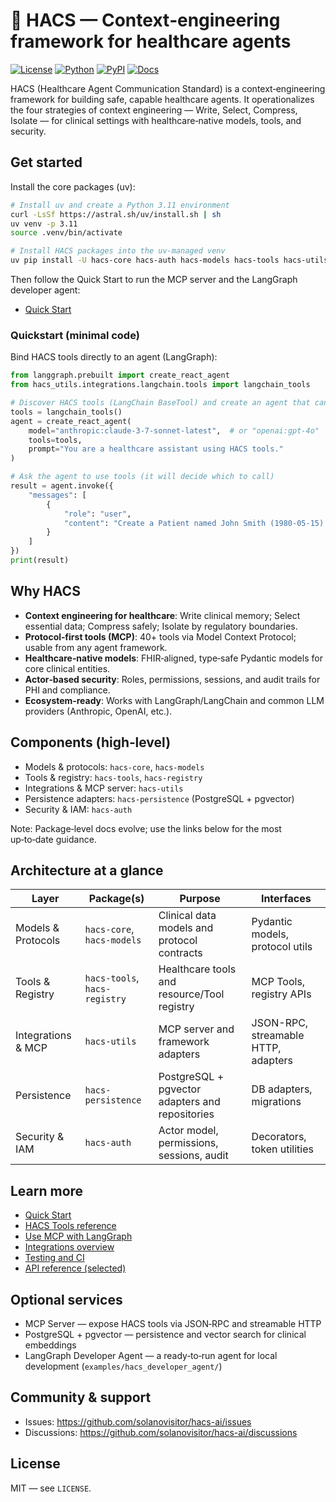 # 🏥 HACS — Context‑engineering framework for healthcare agents

[![License](https://img.shields.io/github/license/solanovisitor/hacs-ai)](https://github.com/solanovisitor/hacs-ai/blob/main/LICENSE)
[![Python](https://img.shields.io/badge/python-3.11+-blue)](https://python.org)
[![PyPI](https://img.shields.io/pypi/v/hacs-core)](https://pypi.org/project/hacs-core/)
[![Docs](https://img.shields.io/badge/docs-latest-blue)](./docs/README.md)

HACS (Healthcare Agent Communication Standard) is a context‑engineering framework for building safe, capable healthcare agents. It operationalizes the four strategies of context engineering — Write, Select, Compress, Isolate — for clinical settings with healthcare‑native models, tools, and security.

## Get started

Install the core packages (uv):

```bash
# Install uv and create a Python 3.11 environment
curl -LsSf https://astral.sh/uv/install.sh | sh
uv venv -p 3.11
source .venv/bin/activate

# Install HACS packages into the uv-managed venv
uv pip install -U hacs-core hacs-auth hacs-models hacs-tools hacs-utils hacs-persistence
```

Then follow the Quick Start to run the MCP server and the LangGraph developer agent:
- [Quick Start](./docs/quick-start.md)

### Quickstart (minimal code)

Bind HACS tools directly to an agent (LangGraph):

```python
from langgraph.prebuilt import create_react_agent
from hacs_utils.integrations.langchain.tools import langchain_tools

# Discover HACS tools (LangChain BaseTool) and create an agent that can call them
tools = langchain_tools()
agent = create_react_agent(
    model="anthropic:claude-3-7-sonnet-latest",  # or "openai:gpt-4o"
    tools=tools,
    prompt="You are a healthcare assistant using HACS tools."
)

# Ask the agent to use tools (it will decide which to call)
result = agent.invoke({
    "messages": [
        {
            "role": "user",
            "content": "Create a Patient named John Smith (1980-05-15) and summarize current DB health"
        }
    ]
})
print(result)
```

## Why HACS

- **Context engineering for healthcare**: Write clinical memory; Select essential data; Compress safely; Isolate by regulatory boundaries.
- **Protocol‑first tools (MCP)**: 40+ tools via Model Context Protocol; usable from any agent framework.
- **Healthcare‑native models**: FHIR‑aligned, type‑safe Pydantic models for core clinical entities.
- **Actor‑based security**: Roles, permissions, sessions, and audit trails for PHI and compliance.
- **Ecosystem‑ready**: Works with LangGraph/LangChain and common LLM providers (Anthropic, OpenAI, etc.).

## Components (high‑level)

- Models & protocols: `hacs-core`, `hacs-models`
- Tools & registry: `hacs-tools`, `hacs-registry`
- Integrations & MCP server: `hacs-utils`
- Persistence adapters: `hacs-persistence` (PostgreSQL + pgvector)
- Security & IAM: `hacs-auth`

Note: Package‑level docs evolve; use the links below for the most up‑to‑date guidance.

## Architecture at a glance

| Layer | Package(s) | Purpose | Interfaces |
| --- | --- | --- | --- |
| Models & Protocols | `hacs-core`, `hacs-models` | Clinical data models and protocol contracts | Pydantic models, protocol utils |
| Tools & Registry | `hacs-tools`, `hacs-registry` | Healthcare tools and resource/Tool registry | MCP Tools, registry APIs |
| Integrations & MCP | `hacs-utils` | MCP server and framework adapters | JSON-RPC, streamable HTTP, adapters |
| Persistence | `hacs-persistence` | PostgreSQL + pgvector adapters and repositories | DB adapters, migrations |
| Security & IAM | `hacs-auth` | Actor model, permissions, sessions, audit | Decorators, token utilities |

## Learn more

- [Quick Start](./docs/quick-start.md)
- [HACS Tools reference](./docs/hacs-tools.md)
- [Use MCP with LangGraph](./docs/mcp_langgraph.md)
- [Integrations overview](./docs/integrations.md)
- [Testing and CI](./docs/testing.md)
- [API reference (selected)](./docs/api-reference.md)

## Optional services

- MCP Server — expose HACS tools via JSON‑RPC and streamable HTTP
- PostgreSQL + pgvector — persistence and vector search for clinical embeddings
- LangGraph Developer Agent — a ready‑to‑run agent for local development (`examples/hacs_developer_agent/`)

## Community & support

- Issues: https://github.com/solanovisitor/hacs-ai/issues
- Discussions: https://github.com/solanovisitor/hacs-ai/discussions

## License

MIT — see `LICENSE`.
